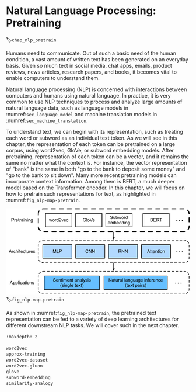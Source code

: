 # Natural Language Processing: Pretraining
:label:`chap_nlp_pretrain`


Humans need to communicate.
Out of such a basic need of the human condition, a vast amount of written text has been generated on an everyday basis.
Given so much text in social media, chat apps, emails, product reviews, news articles,  research papers, and books, it becomes vital to enable computers to understand them.

Natural language processing (NLP) is concerned with interactions between computers and humans using natural language. In practice, it is very common to use NLP techniques to process and analyze large amounts of natural language data, such as language models in :numref:`sec_language_model` and machine translation models in :numref:`sec_machine_translation`.

To understand text, we can begin with its representation,
such as treating each word or subword as an individual text token.
As we will see in this chapter,
the representation of each token can be pretrained on a large corpus,
using word2vec, GloVe, or subword embedding models.
After pretraining, representation of each token can be a vector,
and it remains the same no matter what the context is.
For instance, the vector representation of "bank" is the same
in both 
"go to the bank to deposit some money"
and 
"go to the bank to sit down".
Many more recent pretraining models can incorporate context information.
Among them is BERT, a much deeper model based on the Transformer encoder.
In this chapter, we will focus on how to pretrain such representations for text,
as highlighted in :numref:`fig_nlp-map-pretrain`.

![Pretrained text representation can be fed to various deep learning architectures for different downstream NLP tasks. This chapter focuses on the upstream text representation pretraining.](../img/nlp-map-pretrain.svg)
:label:`fig_nlp-map-pretrain`

As shown in :numref:`fig_nlp-map-pretrain`,
the pretrained text representation can be fed to
a variety of deep learning architectures for different downstream NLP tasks.
We will cover such in the next chapter.

```toc
:maxdepth: 2

word2vec
approx-training
word2vec-dataset
word2vec-gluon
glove
subword-embedding
similarity-analogy
```

